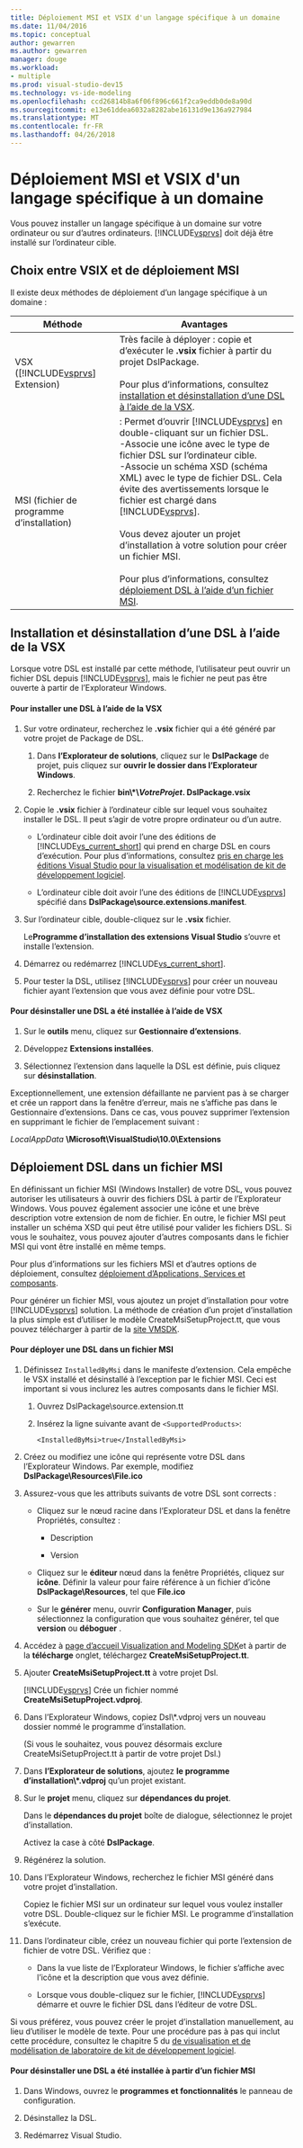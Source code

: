 ```yaml
---
title: Déploiement MSI et VSIX d'un langage spécifique à un domaine
ms.date: 11/04/2016
ms.topic: conceptual
author: gewarren
ms.author: gewarren
manager: douge
ms.workload:
- multiple
ms.prod: visual-studio-dev15
ms.technology: vs-ide-modeling
ms.openlocfilehash: ccd26814b8a6f06f896c661f2ca9eddb0de8a90d
ms.sourcegitcommit: e13e61ddea6032a8282abe16131d9e136a927984
ms.translationtype: MT
ms.contentlocale: fr-FR
ms.lasthandoff: 04/26/2018
---
```

# <a name="msi-and-vsix-deployment-of-a-dsl"></a>Déploiement MSI et VSIX d'un langage spécifique à un domaine
Vous pouvez installer un langage spécifique à un domaine sur votre ordinateur ou sur d’autres ordinateurs. [!INCLUDE[vsprvs](../code-quality/includes/vsprvs_md.md)] doit déjà être installé sur l’ordinateur cible.

##  <a name="which"></a> Choix entre VSIX et de déploiement MSI
 Il existe deux méthodes de déploiement d’un langage spécifique à un domaine :

|Méthode|Avantages|
|------------|--------------|
|VSX ([!INCLUDE[vsprvs](../code-quality/includes/vsprvs_md.md)] Extension)|Très facile à déployer : copie et d’exécuter le **.vsix** fichier à partir du projet DslPackage.<br /><br /> Pour plus d’informations, consultez [installation et désinstallation d’une DSL à l’aide de la VSX](#Installing).|
|MSI (fichier de programme d’installation)|: Permet d’ouvrir [!INCLUDE[vsprvs](../code-quality/includes/vsprvs_md.md)] en double-cliquant sur un fichier DSL.<br />-Associe une icône avec le type de fichier DSL sur l’ordinateur cible.<br />-Associe un schéma XSD (schéma XML) avec le type de fichier DSL. Cela évite des avertissements lorsque le fichier est chargé dans [!INCLUDE[vsprvs](../code-quality/includes/vsprvs_md.md)].<br /><br /> Vous devez ajouter un projet d’installation à votre solution pour créer un fichier MSI.<br /><br /> Pour plus d’informations, consultez [déploiement DSL à l’aide d’un fichier MSI](#msi).|

##  <a name="Installing"></a> Installation et désinstallation d’une DSL à l’aide de la VSX
 Lorsque votre DSL est installé par cette méthode, l’utilisateur peut ouvrir un fichier DSL depuis [!INCLUDE[vsprvs](../code-quality/includes/vsprvs_md.md)], mais le fichier ne peut pas être ouverte à partir de l’Explorateur Windows.

#### <a name="to-install-a-dsl-by-using-the-vsx"></a>Pour installer une DSL à l’aide de la VSX

1.  Sur votre ordinateur, recherchez le **.vsix** fichier qui a été généré par votre projet de Package de DSL.

    1.  Dans **l’Explorateur de solutions**, cliquez sur le **DslPackage** de projet, puis cliquez sur **ouvrir le dossier dans l’Explorateur Windows**.

    2.  Recherchez le fichier **bin\\\*\\***VotreProjet***. DslPackage.vsix**

2.  Copie le **.vsix** fichier à l’ordinateur cible sur lequel vous souhaitez installer le DSL. Il peut s’agir de votre propre ordinateur ou d’un autre.

    -   L’ordinateur cible doit avoir l’une des éditions de [!INCLUDE[vs_current_short](../code-quality/includes/vs_current_short_md.md)] qui prend en charge DSL en cours d’exécution. Pour plus d’informations, consultez [pris en charge les éditions Visual Studio pour la visualisation et modélisation de kit de développement logiciel](../modeling/supported-visual-studio-editions-for-visualization-amp-modeling-sdk.md).

    -   L’ordinateur cible doit avoir l’une des éditions de [!INCLUDE[vsprvs](../code-quality/includes/vsprvs_md.md)] spécifié dans **DslPackage\source.extensions.manifest**.

3.  Sur l’ordinateur cible, double-cliquez sur le **.vsix** fichier.

     Le**Programme d’installation des extensions Visual Studio** s’ouvre et installe l’extension.

4.  Démarrez ou redémarrez [!INCLUDE[vs_current_short](../code-quality/includes/vs_current_short_md.md)].

5.  Pour tester la DSL, utilisez [!INCLUDE[vsprvs](../code-quality/includes/vsprvs_md.md)] pour créer un nouveau fichier ayant l’extension que vous avez définie pour votre DSL.

#### <a name="to-uninstall-a-dsl-that-was-installed-by-using-vsx"></a>Pour désinstaller une DSL a été installée à l’aide de VSX

1.  Sur le **outils** menu, cliquez sur **Gestionnaire d’extensions**.

2.  Développez **Extensions installées**.

3.  Sélectionnez l’extension dans laquelle la DSL est définie, puis cliquez sur **désinstallation**.

 Exceptionnellement, une extension défaillante ne parvient pas à se charger et crée un rapport dans la fenêtre d’erreur, mais ne s’affiche pas dans le Gestionnaire d’extensions. Dans ce cas, vous pouvez supprimer l’extension en supprimant le fichier de l’emplacement suivant :

 *LocalAppData* **\Microsoft\VisualStudio\10.0\Extensions**

##  <a name="msi"></a> Déploiement DSL dans un fichier MSI
 En définissant un fichier MSI (Windows Installer) de votre DSL, vous pouvez autoriser les utilisateurs à ouvrir des fichiers DSL à partir de l’Explorateur Windows. Vous pouvez également associer une icône et une brève description votre extension de nom de fichier. En outre, le fichier MSI peut installer un schéma XSD qui peut être utilisé pour valider les fichiers DSL. Si vous le souhaitez, vous pouvez ajouter d’autres composants dans le fichier MSI qui vont être installé en même temps.

 Pour plus d’informations sur les fichiers MSI et d’autres options de déploiement, consultez [déploiement d’Applications, Services et composants](../deployment/deploying-applications-services-and-components.md).

 Pour générer un fichier MSI, vous ajoutez un projet d’installation pour votre [!INCLUDE[vsprvs](../code-quality/includes/vsprvs_md.md)] solution. La méthode de création d’un projet d’installation la plus simple est d’utiliser le modèle CreateMsiSetupProject.tt, que vous pouvez télécharger à partir de la [site VMSDK](http://go.microsoft.com/fwlink/?LinkID=186128).

#### <a name="to-deploy-a-dsl-in-an-msi"></a>Pour déployer une DSL dans un fichier MSI

1.  Définissez `InstalledByMsi` dans le manifeste d’extension. Cela empêche le VSX installé et désinstallé à l’exception par le fichier MSI. Ceci est important si vous inclurez les autres composants dans le fichier MSI.

    1.  Ouvrez DslPackage\source.extension.tt

    2.  Insérez la ligne suivante avant de `<SupportedProducts>`:

        ```
        <InstalledByMsi>true</InstalledByMsi>
        ```

2.  Créez ou modifiez une icône qui représente votre DSL dans l’Explorateur Windows. Par exemple, modifiez **DslPackage\Resources\File.ico**

3.  Assurez-vous que les attributs suivants de votre DSL sont corrects :

    -   Cliquez sur le nœud racine dans l’Explorateur DSL et dans la fenêtre Propriétés, consultez :

        -   Description

        -   Version

    -   Cliquez sur le **éditeur** nœud dans la fenêtre Propriétés, cliquez sur **icône**. Définir la valeur pour faire référence à un fichier d’icône **DslPackage\Resources**, tel que **File.ico**

    -   Sur le **générer** menu, ouvrir **Configuration Manager**, puis sélectionnez la configuration que vous souhaitez générer, tel que **version** ou **déboguer** .

4.  Accédez à [page d’accueil Visualization and Modeling SDK](http://go.microsoft.com/fwlink/?LinkID=186128)et à partir de la **télécharge** onglet, téléchargez **CreateMsiSetupProject.tt**.

5.  Ajouter **CreateMsiSetupProject.tt** à votre projet Dsl.

     [!INCLUDE[vsprvs](../code-quality/includes/vsprvs_md.md)] Crée un fichier nommé **CreateMsiSetupProject.vdproj**.

6.  Dans l’Explorateur Windows, copiez Dsl\\\*.vdproj vers un nouveau dossier nommé le programme d’installation.

     (Si vous le souhaitez, vous pouvez désormais exclure CreateMsiSetupProject.tt à partir de votre projet Dsl.)

7.  Dans **l’Explorateur de solutions**, ajoutez **le programme d’installation\\\*.vdproj** qu’un projet existant.

8.  Sur le **projet** menu, cliquez sur **dépendances du projet**.

     Dans le **dépendances du projet** boîte de dialogue, sélectionnez le projet d’installation.

     Activez la case à côté **DslPackage**.

9. Régénérez la solution.

10. Dans l’Explorateur Windows, recherchez le fichier MSI généré dans votre projet d’installation.

     Copiez le fichier MSI sur un ordinateur sur lequel vous voulez installer votre DSL. Double-cliquez sur le fichier MSI. Le programme d’installation s’exécute.

11. Dans l’ordinateur cible, créez un nouveau fichier qui porte l’extension de fichier de votre DSL. Vérifiez que :

    -   Dans la vue liste de l’Explorateur Windows, le fichier s’affiche avec l’icône et la description que vous avez définie.

    -   Lorsque vous double-cliquez sur le fichier, [!INCLUDE[vsprvs](../code-quality/includes/vsprvs_md.md)] démarre et ouvre le fichier DSL dans l’éditeur de votre DSL.

 Si vous préférez, vous pouvez créer le projet d’installation manuellement, au lieu d’utiliser le modèle de texte. Pour une procédure pas à pas qui inclut cette procédure, consultez le chapitre 5 du [de visualisation et de modélisation de laboratoire de kit de développement logiciel](http://go.microsoft.com/fwlink/?LinkId=208878).

#### <a name="to-uninstall-a-dsl-that-was-installed-from-an-msi"></a>Pour désinstaller une DSL a été installée à partir d’un fichier MSI

1.  Dans Windows, ouvrez le **programmes et fonctionnalités** le panneau de configuration.

2.  Désinstallez la DSL.

3.  Redémarrez Visual Studio.